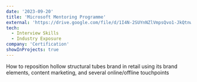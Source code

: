 ```yaml
---
date: '2023-09-20'
title: 'Microsoft Mentoring Programme'
external: 'https://drive.google.com/file/d/1I4N-2SUYnNZlVmpsQvo1-JkQtnw2CyyC/view'
tech:
  - Interview Skills
  - Industry Exposure
company: 'Certification'
showInProjects: true
---
```


How to reposition hollow structural tubes brand in retail using its brand elements, content marketing, and several online/offline touchpoints

